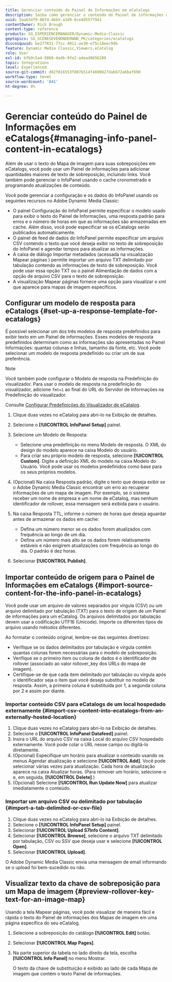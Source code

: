 ```yaml
---
title: Gerenciar conteúdo do Painel de Informações em eCatalogs
description: Saiba como gerenciar o conteúdo do Painel de informações em eCatalogs no Adobe Dynamic Media Classic.
uuid: 5aa634f9-0874-4bb5-a3d9-8ce4d5577941
contentOwner: Rick Brough
content-type: reference
products: SG_EXPERIENCEMANAGER/Dynamic-Media-Classic
geptopics: SG_SCENESEVENONDEMAND_PK/categories/ecatalogs
discoiquuid: be277831-77cc-4011-ae30-e75c18eec99b
feature: Dynamic Media Classic,Viewers,eCatalog
role: User
exl-id: bfb9c5a4-5068-4adb-9fe2-a4ead8656289
topic: Integrations
level: Experienced
source-git-commit: d82f816553f807b514f4690827dab672a6baf690
workflow-type: tm+mt
source-wordcount: '841'
ht-degree: 0%

---
```


# Gerenciar conteúdo do Painel de Informações em eCatalogs{#managing-info-panel-content-in-ecatalogs}

Além de usar o texto do Mapa de imagem para suas sobreposições em eCatalogs, você pode usar um Painel de informações para adicionar quantidades maiores de texto de sobreposição, incluindo links. Você também pode gerenciar o InfoPanel usando o cache cronometrado e programando atualizações de conteúdo.

Você pode gerenciar a configuração e os dados do InfoPanel usando os seguintes recursos no Adobe Dynamic Media Classic:

* O painel Configuração do InfoPanel permite especificar o modelo usado para exibir o texto do Painel de Informações, uma resposta padrão para erros e o número de horas em que as informações são armazenadas em cache. Além disso, você pode especificar se os eCatalogs serão publicados automaticamente.
* O painel de feed de dados do InfoPanel permite especificar um arquivo CSV contendo o texto que você deseja exibir no texto de sobreposição do InfoPanel e agendar tempos para atualizar as informações.
* A caixa de diálogo Importar metadados (acessada na visualização Mapear páginas ) permite importar um arquivo TXT delimitado por tabulação contendo as informações de texto de sobreposição. Você pode usar essa opção TXT ou o painel Alimentação de dados com a opção de arquivo CSV para o texto de sobreposição.
* A visualização Mapear páginas fornece uma opção para visualizar o xml que aparece para mapas de imagem específicos.

## Configurar um modelo de resposta para eCatalogs {#set-up-a-response-template-for-ecatalogs}

É possível selecionar um dos três modelos de resposta predefinidos para exibir texto em um Painel de informações. Esses modelos de resposta predefinidos determinam como as informações são apresentadas no Painel Informações: quantas colunas e linhas, tamanho da fonte, etc. Você pode selecionar um modelo de resposta predefinido ou criar um de sua preferência.

>[!NOTE]
>
>Você também pode configurar o Modelo de resposta na Predefinição do visualizador. Para usar o modelo de resposta na predefinição do visualizador, adicione `fmt=1` ao final do URL do Servidor de Informações na Predefinição do visualizador.
>
>Consulte [Configurar Predefinições do Visualizador de eCatalog](setting-ecatalog-viewer-presets.md#setting_up_ecatalog_viewer_presets).

1. Clique duas vezes no eCatalog para abri-lo na Exibição de detalhes.
1. Selecione o **[!UICONTROL InfoPanel Setup]** painel.
1. Selecione um Modelo de Resposta:

   * Selecione uma predefinição no menu Modelo de resposta. O XML do design do modelo aparece na caixa Modelo do usuário.
   * Para criar seu próprio modelo de resposta, selecione **[!UICONTROL Custom]**. Digite a definição XML do modelo na caixa Modelo do Usuário. Você pode usar os modelos predefinidos como base para os seus próprios modelos.

1. (Opcional) Na caixa Resposta padrão, digite o texto que deseja exibir se o Adobe Dynamic Media Classic encontrar um erro ao recuperar informações de um mapa de imagem. Por exemplo, se o sistema receber um nome de empresa e um nome de eCatalog, mas nenhum identificador de rollover, essa mensagem será exibida para o usuário.
1. Na caixa Resposta TTL, informe o número de horas que deseja aguardar antes de armazenar os dados em cache:

   * Defina um número menor se os dados forem atualizados com frequência ao longo de um dia.
   * Defina um número mais alto se os dados forem relativamente estáveis e não exigirem atualizações com frequência ao longo do dia. O padrão é dez horas.

1. Selecionar **[!UICONTROL Publish]**.

## Importar conteúdo de origem para o Painel de Informações em eCatalogs {#import-source-content-for-the-info-panel-in-ecatalogs}

Você pode usar um arquivo de valores separados por vírgula (CSV) ou um arquivo delimitado por tabulação (TXT) para o texto de origem de um Painel de informações para um eCatalog. Os arquivos delimitados por tabulação devem usar a codificação UTF16 (Unicode). Importe os diferentes tipos de arquivo usando métodos diferentes.

Ao formatar o conteúdo original, lembre-se das seguintes diretrizes:

* Verifique se os dados delimitados por tabulação e vírgula contêm quantas colunas forem necessárias para o modelo de sobreposição.
* Verifique se o primeiro item ou coluna de dados é o identificador de rollover (associado ao valor rollover_key dos URLs do mapa de imagem).
* Certifique-se de que cada item delimitado por tabulação ou vírgula após o identificador seja o item que você deseja substituir no modelo de resposta. Assim, a primeira coluna é substituída por $1$, a segunda coluna por $2$ e assim por diante.

### Importar conteúdo CSV para eCatalogs de um local hospedado externamente {#import-csv-content-into-ecatalogs-from-an-externally-hosted-location}

1. Clique duas vezes no eCatalog para abri-lo na Exibição de detalhes.
1. Selecione o **[!UICONTROL InfoPanel Datafeed]** painel.
1. Insira o URL do arquivo CSV na caixa Local do arquivo CSV hospedado externamente. Você pode colar o URL nesse campo ou digitá-lo diretamente.
1. (Opcional) Especifique um horário para atualizar o conteúdo usando os menus Agendar atualização e selecione **[!UICONTROL Add]**. Você pode selecionar várias vezes para atualização. Cada hora de atualização aparece na caixa Atualizar horas. (Para remover um horário, selecione-o e, em seguida, **[!UICONTROL Delete]**.)
1. (Opcional) Selecione **[!UICONTROL Run Update Now]** para atualizar imediatamente o conteúdo.

### Importar um arquivo CSV ou delimitado por tabulação {#import-a-tab-delimited-or-csv-file}

<!-- 

Comment Type: remark
Last Modified By: unknown unknown 
Last Modified Date: 

<p>SR changed this section 10/23/2012</p>

 -->

1. Clique duas vezes no eCatalog para abri-lo na Exibição de detalhes.
1. Selecione o **[!UICONTROL InfoPanel Setup]** painel.
1. Selecionar **[!UICONTROL Upload S7Info Content]**.
1. Selecionar **[!UICONTROL Browse]**, selecione o arquivo TXT delimitado por tabulação, CSV ou SSV que deseja usar e selecione **[!UICONTROL Open]**.
1. Selecionar **[!UICONTROL Upload]**.

O Adobe Dynamic Media Classic envia uma mensagem de email informando se o upload foi bem-sucedido ou não.

## Visualizar texto da chave de sobreposição para um Mapa de imagem {#preview-rollover-key-text-for-an-image-map}

Usando a tela Mapear páginas, você pode visualizar de maneira fácil e rápida o texto do Painel de informações dos Mapas de imagem em uma página específica do seu eCatalog.

1. Selecione a sobreposição do catálogo **[!UICONTROL Edit]** botão.
1. Selecionar **[!UICONTROL Map Pages]**.
1. Na parte superior da tabela no lado direito da tela, escolha **[!UICONTROL Info Panel]** no menu Mostrar.

   O texto da chave de substituição é exibido ao lado de cada Mapa de imagem que contém o texto Painel de informações.
